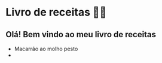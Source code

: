 # Livro de receitas :man_cook:

## Olá! Bem vindo ao meu livro de receitas

* Macarrão ao molho pesto
* 
